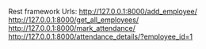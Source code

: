 Rest framework Urls:
http://127.0.0.1:8000/add_employee/
http://127.0.0.1:8000/get_all_employees/
http://127.0.0.1:8000/mark_attendance/
http://127.0.0.1:8000/attendance_details/?employee_id=1
